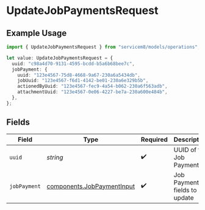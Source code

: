 # UpdateJobPaymentsRequest

## Example Usage

```typescript
import { UpdateJobPaymentsRequest } from "servicem8/models/operations";

let value: UpdateJobPaymentsRequest = {
  uuid: "c98a4d70-9131-4595-bcdd-b5a6b68bee7c",
  jobPayment: {
    uuid: "123e4567-75d8-4668-9a67-230a6a5434db",
    jobUuid: "123e4567-f6d1-4142-be01-230a6e329b5b",
    actionedByUuid: "123e4567-fec9-4a54-b062-230a6f563adb",
    attachmentUuid: "123e4567-0e06-4227-be7a-230a600e484b",
  },
};
```

## Fields

| Field                                                                    | Type                                                                     | Required                                                                 | Description                                                              |
| ------------------------------------------------------------------------ | ------------------------------------------------------------------------ | ------------------------------------------------------------------------ | ------------------------------------------------------------------------ |
| `uuid`                                                                   | *string*                                                                 | :heavy_check_mark:                                                       | UUID of the Job Payment                                                  |
| `jobPayment`                                                             | [components.JobPaymentInput](../../models/components/jobpaymentinput.md) | :heavy_check_mark:                                                       | Job Payment fields to update                                             |